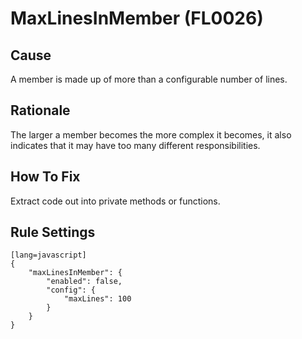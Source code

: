 # MaxLinesInMember (FL0026)

## Cause

A member is made up of more than a configurable number of lines.

## Rationale

The larger a member becomes the more complex it becomes, it also indicates that it may have too many different responsibilities.

## How To Fix

Extract code out into private methods or functions.

## Rule Settings

	[lang=javascript]
    {
        "maxLinesInMember": { 
            "enabled": false,
            "config": {
                "maxLines": 100
            }
        }
    }